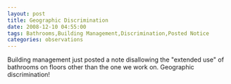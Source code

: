 ```yaml
---
layout: post
title: Geographic Discrimination
date: 2008-12-10 04:55:00
tags: Bathrooms,Building Management,Discrimination,Posted Notice
categories: observations
---
```


Building management just posted a note disallowing the "extended use" of
bathrooms on floors other than the one we work on. Geographic discrimination!





